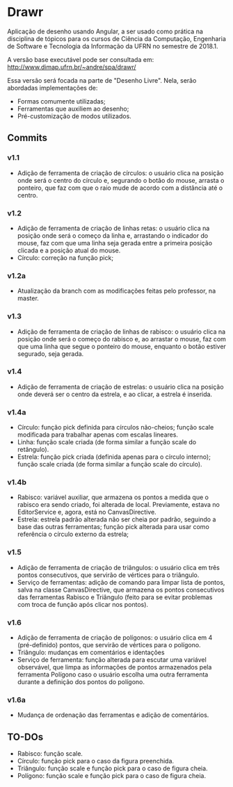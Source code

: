 # Drawr

Aplicação de desenho usando Angular, a ser usado como prática na disciplina de tópicos para os cursos de Ciência da Computação, Engenharia de Software e Tecnologia da Informação da UFRN no semestre de 2018.1.

A versão base executável pode ser consultada em:
http://www.dimap.ufrn.br/~andre/spa/drawr/

Essa versão será focada na parte de "Desenho Livre". Nela, serão abordadas implementações de:
- Formas comumente utilizadas;
- Ferramentas que auxiliem ao desenho;
- Pré-customização de modos utilizados.

## Commits
### v1.1
- Adição de ferramenta de criação de círculos: o usuário clica na posição onde será o centro do círculo e, segurando o botão do mouse, arrasta o ponteiro, que faz com que o raio mude de acordo com a distância até o centro.

### v1.2
- Adição de ferramenta de criação de linhas retas: o usuário clica na posição onde será o começo da linha e, arrastando o indicador do mouse, faz com que uma linha seja gerada entre a primeira posição clicada e a posição atual do mouse.
- Círculo: correção na função pick;

### v1.2a
- Atualização da branch com as modificações feitas pelo professor, na master.

### v1.3
- Adição de ferramenta de criação de linhas de rabisco: o usuário clica na posição onde será o começo do rabisco e, ao arrastar o mouse, faz com que uma linha que segue o ponteiro do mouse, enquanto o botão estiver segurado, seja gerada.

### v1.4
- Adição de ferramenta de criação de estrelas: o usuário clica na posição onde deverá ser o centro da estrela, e ao clicar, a estrela é inserida.

### v1.4a
- Círculo: função pick definida para círculos não-cheios; função scale modificada para trabalhar apenas com escalas lineares.
- Linha: função scale criada (de forma similar a função scale do retângulo).
- Estrela: função pick criada (definida apenas para o círculo interno); função scale criada (de forma similar a função scale do círculo).

### v1.4b
- Rabisco: variável auxiliar, que armazena os pontos a medida que o rabisco era sendo criado, foi alterada de local. Previamente, estava no EditorService e, agora, está no CanvasDirective.
- Estrela: estrela padrão alterada não ser cheia por padrão, seguindo a base das outras ferramentas; função pick alterada para usar como referência o círculo externo da estrela;

### v1.5
- Adição de ferramenta de criação de triângulos: o usuário clica em três pontos consecutivos, que servirão de vértices para o triângulo.
- Serviço de ferramentas: adição de comando para limpar lista de pontos, salva na classe CanvasDirective, que armazena os pontos consecutivos das ferramentas Rabisco e Triângulo (feito para se evitar problemas com troca de função após clicar nos pontos). 

### v1.6
- Adição de ferramenta de criação de polígonos: o usuário clica em 4 (pré-definido) pontos, que servirão de vértices para o polígono.
- Triângulo: mudanças em comentários e identações
- Serviço de ferramenta: função alterada para escutar uma variável observável, que limpa as informações de pontos armazenados pela ferramenta Polígono caso o usuário escolha uma outra ferramenta durante a definição dos pontos do polígono.

### v1.6a
- Mudança de ordenação das ferramentas e adição de comentários.

## TO-DOs
- Rabisco: função scale.
- Círculo: função pick para o caso da figura preenchida.
- Triângulo: função scale e função pick para o caso de figura cheia.
- Polígono: função scale e função pick para o caso de figura cheia.
